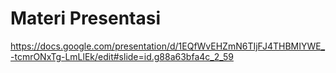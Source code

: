 # Materi Presentasi

https://docs.google.com/presentation/d/1EQfWvEHZmN6TIjFJ4THBMIYWE_-tcmrONxTg-LmLlEk/edit#slide=id.g88a63bfa4c_2_59

